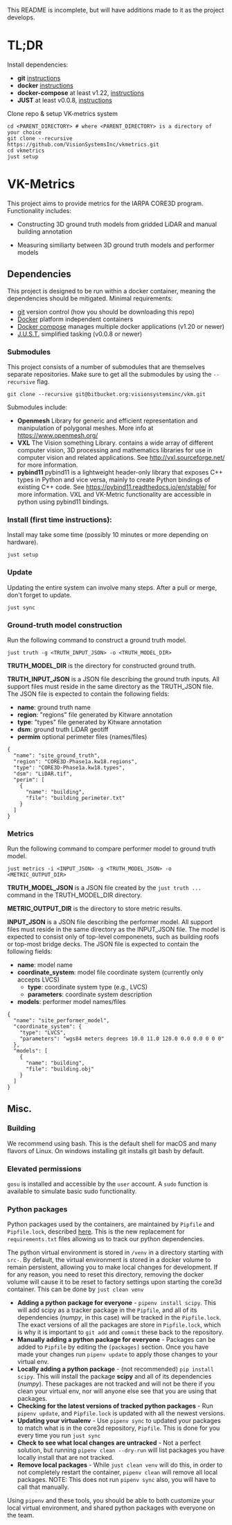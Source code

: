 This README is incomplete, but will have additions made to it as the project develops.  

# TL;DR

Install dependencies:

- **git** [instructions](https://git-scm.com/book/en/v2/Getting-Started-Installing-Git)
- **docker** [instructions](https://docs.docker.com/compose/install/)
- **docker-compose** at least v1.22, [instructions](https://docs.docker.com/compose/install/)
- **JUST** at least v0.0.8, [instructions](https://github.com/VisionSystemsInc/just)

Clone repo & setup VK-metrics system
```
cd <PARENT_DIRECTORY> # where <PARENT_DIRECTORY> is a directory of your choice
git clone --recursive https://github.com/VisionSystemsInc/vkmetrics.git
cd vkmetrics
just setup
```

# VK-Metrics

This project aims to provide metrics for the IARPA CORE3D program.  Functionality includes:

* Constructing 3D ground truth models from gridded LiDAR and manual building annotation

* Measuring similiarty between 3D ground truth models and performer models

## Dependencies

This project is designed to be run within a docker container, meaning the dependencies should be mitigated. Minimal requirements:

- [git](https://git-scm.com/downloads) version control (how you should be downloading this repo)
- [Docker](https://www.docker.com/get-docker) platform independent containers
- [Docker compose](https://docs.docker.com/compose/install/) manages multiple docker applications (v1.20 or newer)
- [J.U.S.T.](https://github.com/VisionSystemsInc/just/releases) simplified tasking (v0.0.8 or newer)

### Submodules

This project consists of a number of submodules that are themselves separate repositories. Make sure to get all the submodules by using the `--recursive` flag.

```
git clone --recursive git@bitbucket.org:visionsystemsinc/vkm.git
```

Submodules include:

- **Openmesh** Library for generic and efficient representation and manipulation of polygonal meshes. More info at https://www.openmesh.org/
- **VXL** The Vision something Library. contains a wide array of different computer vision, 3D processing and mathematics libraries for use in computer vision and related applications. See http://vxl.sourceforge.net/ for more information.
- **pybind11** pybind11 is a lightweight header-only library that exposes C++ types in Python and vice versa, mainly to create Python bindings of existing C++ code. See https://pybind11.readthedocs.io/en/stable/ for more information.  VXL and VK-Metric functionality are accessible in python using pybind11 bindings.

### Install (first time instructions):

Install may take some time (possibly 10 minutes or more depending on hardware).

```
just setup
```

### Update

Updating the entire system can involve many steps. After a pull or merge, don't forget to update.

```
just sync
```

### Ground-truth model construction

Run the following command to construct a ground truth model.
```
just truth -g <TRUTH_INPUT_JSON> -o <TRUTH_MODEL_DIR>
```

**TRUTH_MODEL_DIR** is the directory for constructed ground truth.

**TRUTH_INPUT_JSON** is a JSON file describing the ground truth inputs.
All support files must reside in the same directory as the TRUTH_JSON file.
The JSON file is expected to contain the following fields:

- **name**: ground truth name
- **region**: "regions" file generated by Kitware annotation
- **type**: "types" file generated by Kitware annotation
- **dsm**: ground truth LiDAR geotiff
- **permim** optional perimeter files (names/files)

```
{
  "name": "site_ground_truth",
  "region": "CORE3D-Phase1a.kw18.regions",
  "type": "CORE3D-Phase1a.kw18.types",
  "dsm": "LiDAR.tif",
  "perim": [
    {
      "name": "building",
      "file": "building_perimeter.txt"
    }
  ]
}
```


### Metrics

Run the following command to compare performer model to ground truth model.
```
just metrics -i <INPUT_JSON> -g <TRUTH_MODEL_JSON> -o <METRIC_OUTPUT_DIR>
```

**TRUTH_MODEL_JSON** is a JSON file created by the `just truth ...` command in the TRUTH_MODEL_DIR directory.

**METRIC_OUTPUT_DIR** is the directory to store metric results.

**INPUT_JSON** is a JSON file describing the performer model.
All support files must reside in the same directory as the INPUT_JSON file.
The model is expected to consist only of top-level componenets, such as building
roofs or top-most bridge decks.
The JSON file is expected to contain the following fields:

- **name**: model name
- **coordinate_system**: model file coordinate system (currently only accepts LVCS)
    - **type**: coordinate system type (e.g., LVCS)
    - **parameters**: coordinate system description
- **models**: performer model names/files

```
{
  "name": "site_performer_model",
  "coordinate_system": {
    "type": "LVCS",
    "parameters": "wgs84 meters degrees 10.0 11.0 120.0 0.0 0.0 0 0 0"
  },
  "models": [
    {
      "name": "building",
      "file": "building.obj"
    }
  ]
}
```


## Misc.

### Building

We recommend using bash. This is the default shell for macOS and many flavors of Linux.
On windows installing git installs git bash by default.

### Elevated permissions

`gosu` is installed and accessible by the `user` account. A `sudo` function is
available to simulate basic sudo functionality.

### Python packages

Python packages used by the containers, are maintained by `Pipfile` and
`Pipfile.lock`, described [here](https://github.com/pypa/pipfile). This is the
new replacement for `requirements.txt` files allowing us to track our python
dependencies.

The python virtual environment is stored in `/venv` in a directory starting
with `src-`. By default, the virtual environment is stored in a docker volume
to remain persistent, allowing you to make local changes for development. If
for any reason, you need to reset this directory, removing the docker volume
will cause it to be reset to factory settings upon starting the core3d container.
This can be done by `just clean venv`

- **Adding a python package for everyone** - `pipenv install scipy`. This will
add scipy as a tracker package in the `Pipfile`, and all of its dependencies
(*numpy*, in this case) will be tracked in the `Pipfile.lock`. The exact
versions of all the packages are store in `Pipfile.lock`, which is why it is
important to `git add` and `commit` these back to the repository.
- **Manually adding a python package for everyone** - Packages can be added
to `Pipfile` by editing the `[packages]` section. Once you have made your changes
run `pipenv update` to apply those changes to your virtual env.
- **Locally adding a python package** - (not recommended) `pip install scipy`.
This will install the package **scipy** and all of its dependencies (*numpy*).
These packages are not tracked and will not be there if you clean your virtual
env, nor will anyone else see that you are using that packages.
- **Checking for the latest versions of tracked python packages** - Run
`pipenv update`, and `Pipfile.lock` is updated with all the newest versions.
- **Updating your virtualenv** - Use `pipenv sync` to updated your packages to
match what is in the core3d repository, `Pipfile`. This is done for you
every time you run `just sync`
- **Check to see what local changes are untracked** - Not a perfect solution,
but running `pipenv clean --dry-run` will list packages you have locally install
that are not tracked.
- **Remove local packages** - While `just clean venv` will do this, in order to
not completely restart the container, `pipenv clean` will remove all local
packages. NOTE: This does not run `pipenv sync` also, you will have to call that
manually.

Using `pipenv` and these tools, you should be able to both customize your local
virtual environment, and shared python packages with everyone on the team.

